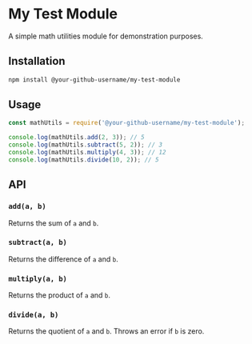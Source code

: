 # My Test Module

A simple math utilities module for demonstration purposes.

## Installation

```bash
npm install @your-github-username/my-test-module
```

## Usage

```javascript
const mathUtils = require('@your-github-username/my-test-module');

console.log(mathUtils.add(2, 3)); // 5
console.log(mathUtils.subtract(5, 2)); // 3
console.log(mathUtils.multiply(4, 3)); // 12
console.log(mathUtils.divide(10, 2)); // 5
```

## API

### `add(a, b)`
Returns the sum of `a` and `b`.

### `subtract(a, b)`
Returns the difference of `a` and `b`.

### `multiply(a, b)`
Returns the product of `a` and `b`.

### `divide(a, b)`
Returns the quotient of `a` and `b`. Throws an error if `b` is zero.